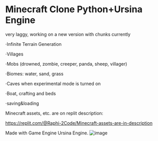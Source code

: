 # Minecraft Clone Python+Ursina Engine

very laggy, working on a new version with chunks currently

⋅Infinite Terrain Generation

⋅Villages

⋅Mobs (drowned, zombie, creeper, panda, sheep, villager)

⋅Biomes: water, sand, grass

⋅Caves when experimental mode is turned on

⋅Boat, crafting and beds

⋅saving&loading

Minecraft assets, etc. are on replit description:

https://replit.com/@Raphi-2Code/Minecraft-assets-are-in-description

Made with Game Engine Ursina Engine.
![image](https://user-images.githubusercontent.com/70066593/228336519-5db98d39-e96d-4bd7-8e4f-85c35d39f167.png)
